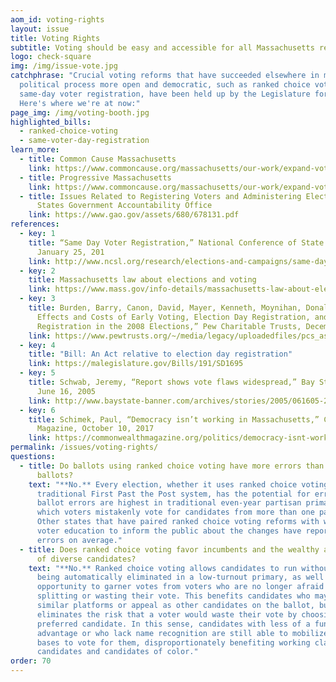 ```yaml
---
aom_id: voting-rights
layout: issue
title: Voting Rights
subtitle: Voting should be easy and accessible for all Massachusetts residents
logo: check-square
img: /img/issue-vote.jpg
catchphrase: "Crucial voting reforms that have succeeded elsewhere in making the
  political process more open and democratic, such as ranked choice voting and
  same-day voter registration, have been held up by the Legislature for years.
  Here's where we're at now:"
page_img: /img/voting-booth.jpg
highlighted_bills:
  - ranked-choice-voting
  - same-voter-day-registration
learn_more:
  - title: Common Cause Massachusetts
    link: https://www.commoncause.org/massachusetts/our-work/expand-voting-rights-election-integrity/election-day-registration/
  - title: Progressive Massachusetts
    link: https://www.commoncause.org/massachusetts/our-work/expand-voting-rights-election-integrity/election-day-registration/
  - title: Issues Related to Registering Voters and Administering Elections - United
      States Government Accountability Office
    link: https://www.gao.gov/assets/680/678131.pdf
references:
  - key: 1
    title: “Same Day Voter Registration,” National Conference of State Legislatures,
      January 25, 201
    link: http://www.ncsl.org/research/elections-and-campaigns/same-day-registration.aspx
  - key: 2
    title: Massachusetts law about elections and voting
    link: https://www.mass.gov/info-details/massachusetts-law-about-elections-and-voting#massachusetts-laws-
  - key: 3
    title: Burden, Barry, Canon, David, Mayer, Kenneth, Moynihan, Donald, “The
      Effects and Costs of Early Voting, Election Day Registration, and Same Day
      Registration in the 2008 Elections,” Pew Charitable Trusts, December 21
    link: https://www.pewtrusts.org/~/media/legacy/uploadedfiles/pcs_assets/2009/uwisconsin1pdf.pdf
  - key: 4
    title: "Bill: An Act relative to election day registration"
    link: https://malegislature.gov/Bills/191/SD1695
  - key: 5
    title: Schwab, Jeremy, “Report shows vote flaws widespread,” Bay State Banner,
      June 16, 2005
    link: http://www.baystate-banner.com/archives/stories/2005/061605-2.htm
  - key: 6
    title: Schimek, Paul, “Democracy isn’t working in Massachusetts,” Commonwealth
      Magazine, October 10, 2017
    link: https://commonwealthmagazine.org/politics/democracy-isnt-working-massachusetts/
permalink: /issues/voting-rights/
questions:
  - title: Do ballots using ranked choice voting have more errors than traditional
      ballots?
    text: "**No.** Every election, whether it uses ranked choice voting or the
      traditional First Past the Post system, has the potential for error. But
      ballot errors are highest in traditional even-year partisan primaries, in
      which voters mistakenly vote for candidates from more than one party.
      Other states that have paired ranked choice voting reforms with widespread
      voter education to inform the public about the changes have reported less
      errors on average."
  - title: Does ranked choice voting favor incumbents and the wealthy at the expense
      of diverse candidates?
    text: "**No.** Ranked choice voting allows candidates to run without fear of
      being automatically eliminated in a low-turnout primary, as well as the
      opportunity to garner votes from voters who are no longer afraid of
      splitting or wasting their vote. This benefits candidates who may have
      similar platforms or appeal as other candidates on the ballot, but
      eliminates the risk that a voter would waste their vote by choosing their
      preferred candidate. In this sense, candidates with less of a fundraising
      advantage or who lack name recognition are still able to mobilize their
      bases to vote for them, disproportionately benefiting working class
      candidates and candidates of color."
order: 70
---
```

